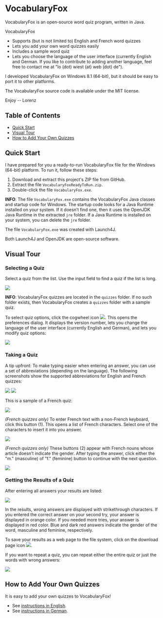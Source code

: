 # VocabularyFox

VocabularyFox is an open-source word quiz program, written in Java.

VocabularyFox
* Supports (but is not limited to) English and French word quizzes
* Lets you add your own word quizzes easily
* Includes a sample word quiz
* Lets you choose the language of the user interface (currently English and German. If you like to contribute to adding another language, feel free to contact me at "lo (dot) wiest (at) web (dot) de").

I developed VocabularyFox on Windows 8.1 (64-bit), but it should be easy to port it to other platforms.

The VocabularyFox source code is available under the MIT license.

Enjoy -- Lorenz

## Table of Contents

* [Quick Start](#quick-start)
* [Visual Tour](#visual-tour)
* [How to Add Your Own Quizzes](#how-to-add-your-own-quizzes)

## Quick Start

I have prepared for you a ready-to-run VocabularyFox file for the Windows (64-bit) platform. To run it, follow these steps:

1. Download and extract this project's ZIP file from GitHub.
2. Extract the file `VocabularyFoxReadyToRun.zip`.
3. Double-click the file `VocabularyFox.exe`.

**INFO**: The file `VocabularyFox.exe` contains the VocabularyFox Java classes and startup code for Windows. The startup code looks for a Java Runtime installed on your system. If it doesn’t find one, then it uses the OpenJDK Java Runtime in the extracted `jre` folder. If a Java Runtime is installed on your system, you can delete the `jre` folder.

The file `VocabularyFox.exe` was created with Launch4J.

Both Launch4J and OpenJDK are open-source software.

## Visual Tour

### Selecting a Quiz

Select a quiz from the list. Use the input field to find a quiz if the list is long.

<img src="pics/pic01.png"/>

**INFO**: VocabularyFox quizzes are located in the `quizzes` folder. If no such folder exists, then VocabularyFox creates a `quizzes` folder with a sample quiz.

To select quiz options, click the cogwheel icon <img src="pics/pic02.png"/>. This opens the preferences dialog. It displays the version number, lets you change the language of the user interface (currently English and German), and lets you modify quiz options:

<img src="pics/pic03.png"/>

### Taking a Quiz

A tip upfront: To make typing easier when entering an answer, you can use a set of abbreviations (depending on the language). The following screenshots show the supported abbreviations for English and French quizzes:

<img src="pics/pic04.png"/> <img src="pics/pic05.png"/>

This is a sample of a French quiz:

<img src="pics/pic06.png"/>

_(French quizzes only)_ To enter French text with a non-French keyboard, click this button (1). This opens a list of French characters. Select one of the characters to insert it into you answer.

<img src="pics/pic07.png"/>

_(French quizzes only)_ These buttons (2) appear with French nouns whose article doesn’t indicate the gender. After typing the answer, click either the "m." (masculine) of "f." (feminine) button to continue with the next question.

<img src="pics/pic08.png"/>

### Getting the Results of a Quiz

After entering all answers your results are listed:

<img src="pics/pic09.png"/>

In the results, wrong answers are displayed with strikethrough characters. If you entered the correct answer on your second try, your answer is displayed in orange color. If you needed more tries, your answer is displayed in red color. Blue and dark red answers indicate the gender of the word, masculine and feminine, respectively.

To save your results as a web page to the file system, click on the download page icon <img src="pics/pic10.png"/>.

If you want to repeat a quiz, you can repeat either the entire quiz or just the words with wrong answers:

<img src="pics/pic11.png"/>

## How to Add Your Own Quizzes

It is easy to add your own quizzes to VocabularyFox!
* See [instructions in English](doc/InstructionsEnglish.pdf).
* See [instructions in German](doc/InstructionsGerman.pdf).
